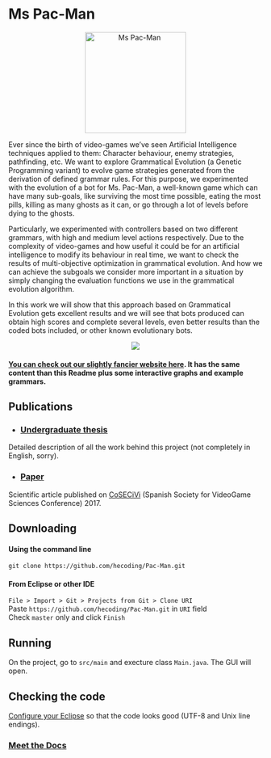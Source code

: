 Ms Pac-Man
====
<p align="center"><img src="http://gamewires.com/Images/Posts/32542_banner.jpg" height='200' alt="Ms Pac-Man"/></p>

Ever since the birth of video-games we’ve seen Artificial Intelligence techniques applied to them: Character behaviour, enemy strategies, pathfinding, etc. We want to explore Grammatical Evolution (a Genetic Programming variant) to evolve game strategies generated from the derivation of defined grammar rules. For this purpose, we experimented with the evolution of a bot for Ms. Pac-Man, a well-known game which can have many sub-goals, like surviving the most time possible, eating the most pills, killing as many ghosts as it can, or go through a lot of levels before dying to the ghosts.

Particularly, we experimented with controllers based on two different grammars, with high and medium level actions respectively. Due to the complexity of video-games and how useful it could be for an artificial intelligence to modify its behaviour in real time, we want to check the results of multi-objective optimization in grammatical evolution. And how we can achieve the subgoals we consider more important in a situation by simply changing the evaluation functions we use in the grammatical evolution algorithm.

In this work we will show that this approach based on Grammatical Evolution gets excellent results and we will see that bots produced can obtain high scores and complete several levels, even better results than the coded bots included, or other known evolutionary bots.

<p align="center"><img src="https://j.gifs.com/NxRpLL.gif"/></p>

#### [You can check out our slightly fancier website here](https://hecoding.github.io/Pac-Man/). It has the same content than this Readme plus some interactive graphs and example grammars.

## Publications
+ ### [Undergraduate thesis](https://github.com/hecoding/Pac-Man/raw/thesis/Thesis_Pac-Man.pdf)
Detailed description of all the work behind this project (not completely in English, sorry).

+ ### [Paper](https://github.com/hecoding/Pac-Man/raw/paper_cosecivi/Cosecivi17.pdf)
Scientific article published on [CoSECiVi](http://gaia.fdi.ucm.es/sites/cosecivi17/index.html) (Spanish Society for VideoGame Sciences Conference) 2017.

## Downloading
#### Using the command line
`git clone https://github.com/hecoding/Pac-Man.git`
#### From Eclipse or other IDE
`File > Import > Git > Projects from Git > Clone URI`  
Paste `https://github.com/hecoding/Pac-Man.git` in `URI` field  
Check `master` only and click `Finish`  

## Running
On the project, go to `src/main` and execture class `Main.java`. The GUI will open.

## Checking the code
[Configure your Eclipse](https://github.com/hecoding/Pac-Man/wiki/%5BHOW-TO%5D-Configurar-Eclipse) so that the code looks good (UTF-8 and Unix line endings).

### [Meet the Docs](https://github.com/hecoding/Pac-Man/wiki)
